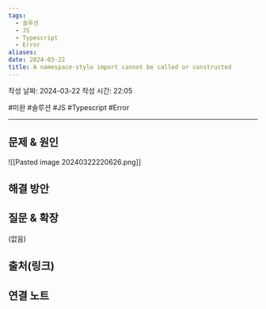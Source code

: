 ```yaml
---
tags:
  - 솔루션
  - JS
  - Typescript
  - Error
aliases: 
date: 2024-03-22
title: A namespace-style import cannot be called or constructed
---
```

작성 날짜: 2024-03-22
작성 시간: 22:05

#미완 #솔루션 #JS #Typescript #Error 

----

## 문제 & 원인
![[Pasted image 20240322220626.png]]

## 해결 방안


## 질문 & 확장

(없음)

## 출처(링크)


## 연결 노트
